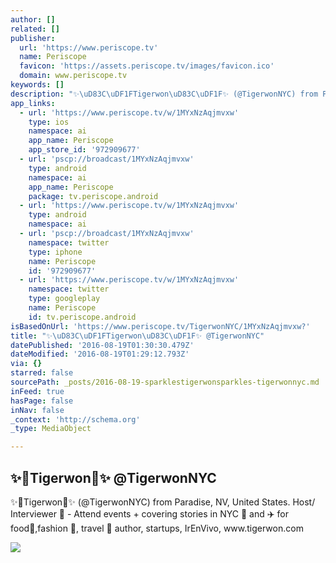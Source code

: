```yaml
---
author: []
related: []
publisher:
  url: 'https://www.periscope.tv'
  name: Periscope
  favicon: 'https://assets.periscope.tv/images/favicon.ico'
  domain: www.periscope.tv
keywords: []
description: "✨\uD83C\uDF1FTigerwon\uD83C\uDF1F✨ (@TigerwonNYC) from Paradise, NV, United States. Host/ Interviewer \uD83C\uDFA5 - Attend events + covering stories in NYC \uD83D\uDDFD and ✈️ for food\uD83C\uDF5D,fashion \uD83D\uDC57, travel \uD83D\uDE80 author, startups, IrEnVivo, www.tigerwon.com"
app_links:
  - url: 'https://www.periscope.tv/w/1MYxNzAqjmvxw'
    type: ios
    namespace: ai
    app_name: Periscope
    app_store_id: '972909677'
  - url: 'pscp://broadcast/1MYxNzAqjmvxw'
    type: android
    namespace: ai
    app_name: Periscope
    package: tv.periscope.android
  - url: 'https://www.periscope.tv/w/1MYxNzAqjmvxw'
    type: android
    namespace: ai
  - url: 'pscp://broadcast/1MYxNzAqjmvxw'
    namespace: twitter
    type: iphone
    name: Periscope
    id: '972909677'
  - url: 'https://www.periscope.tv/w/1MYxNzAqjmvxw'
    namespace: twitter
    type: googleplay
    name: Periscope
    id: tv.periscope.android
isBasedOnUrl: 'https://www.periscope.tv/TigerwonNYC/1MYxNzAqjmvxw?'
title: "✨\uD83C\uDF1FTigerwon\uD83C\uDF1F✨ @TigerwonNYC"
datePublished: '2016-08-19T01:30:30.479Z'
dateModified: '2016-08-19T01:29:12.793Z'
via: {}
starred: false
sourcePath: _posts/2016-08-19-sparklestigerwonsparkles-tigerwonnyc.md
inFeed: true
hasPage: false
inNav: false
_context: 'http://schema.org'
_type: MediaObject

---
```

<article style=""><h1>✨Tigerwon✨ @TigerwonNYC</h1><p>✨Tigerwon✨ (@TigerwonNYC) from Paradise, NV, United States. Host/ Interviewer  - Attend events + covering stories in NYC  and ✈️ for food,fashion , travel  author, startups, IrEnVivo, www.tigerwon.com</p><img src="https://tn.periscope.tv/guSwO-Bna4Oz70xcTNZAKJedx-qIhNpavLblehGYVIxmo_bt0VsfCSsjczl_JBkXmMvQvwQX1VvFjzpid8zMlQ==/chunk_282.jpg?Expires=1785345965&amp;Signature=K5iMv0PyZbpiBbo~EF7yeiklJPIRbXZJw1Y1rQSBteNTChLZga~s4muT4xMNMBZvwa8ghrw7pD6dAGaACmH49kl~9uWgcFBEksOnspr7VdAnwATRyZxjyOQ4C3gowW52fwCu251nSs5DS-FTRqod3VRTWNgYVkXdp5qTNjjOUYc2pZCRTEW0jdPlMn9U7DKoccF1B2cg3rnln9huAlrChE5TN5GkhdaLvVXnjVa-AaztuRbcnmJZj89XEQechTJWwFfILNeW3pYYhnWUYtQpNK0loHz7NipeGHEHwnbLXs2VZs9x~2XOSsnzX1OuhBLdNSYNvar0PW-EvFx5gaS3dg__&amp;Key-Pair-Id=APKAIHCXHHQVRTVSFRWQ" /></article>